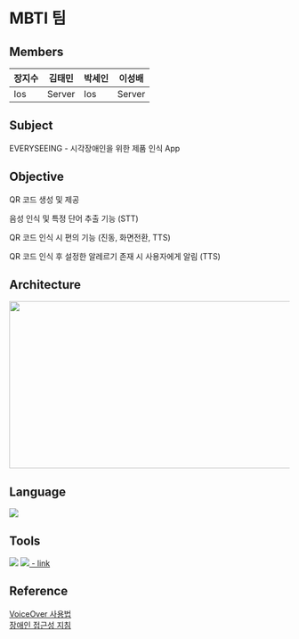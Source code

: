 # MBTI 팀
## Members

|장지수|김태민|박세인|이성배|
|------|---|---|---|
|Ios|Server|Ios|Server|

## Subject

EVERYSEEING - 시각장애인을 위한 제품 인식 App

## Objective 

QR 코드 생성 및 제공

음성 인식 및 특정 단어 추출 기능 (STT) 

QR 코드 인식 시 편의 기능 (진동, 화면전환, TTS)

QR 코드 인식 후 설정한 알레르기 존재 시 사용자에게 알림 (TTS)

## Architecture

<img src="https://user-images.githubusercontent.com/94372492/212522253-04a4c53f-c8a9-4f55-9777-5b0ed7e672bc.png" width="700" height="300"/>

## Language

<img src="https://img.shields.io/badge/Swift-F05138?style=flat-square&logo=Swift&logoColor=white"/> 

## Tools

<img src="https://img.shields.io/badge/Xcode-147EFB?style=flat-square&logo=Xcode&logoColor=white"/>

<a href="https://tukmbti.atlassian.net/jira/software/projects/MG/boards/2">
    <img src="https://img.shields.io/badge/Jira SoftWare-0052CC?style=flat-square&logo=Jira Software&logoColor=white"/> - link
</a>

## Reference

<a href="https://support.apple.com/ko-kr/guide/iphone/iph3e2e415f/ios">
    VoiceOver 사용법
</a><br>
<a href=
"https://github.com/tukcom2023CD/MBTI/blob/main/Document/%EB%AA%A8%EB%B0%94%EC%9D%BC%20%EC%95%A0%ED%94%8C%EB%A6%AC%EC%BC%80%EC%9D%B4%EC%85%98%20%EC%BD%98%ED%85%90%EC%B8%A0%20%EC%A0%91%EA%B7%BC%EC%84%B1%20%EC%A7%80%EC%B9%A8%202.0.pdf">
    장애인 접근성 지침
</a>
